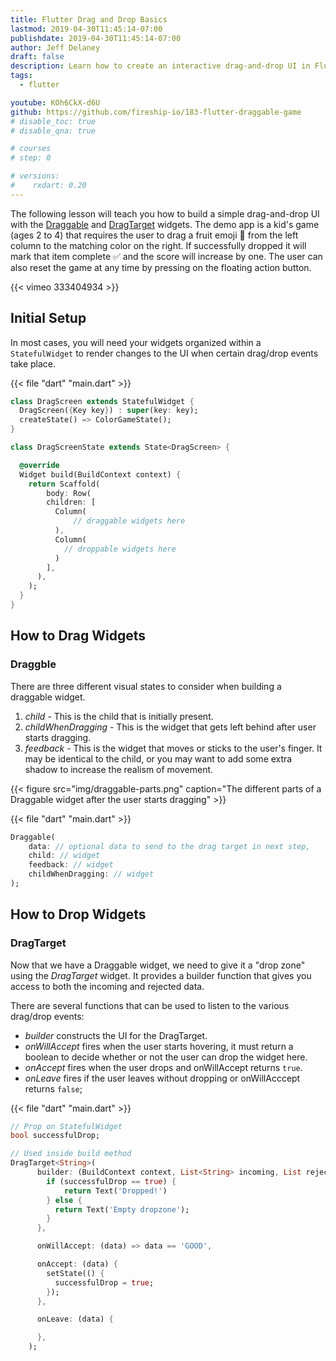 ```yaml
---
title: Flutter Drag and Drop Basics
lastmod: 2019-04-30T11:45:14-07:00
publishdate: 2019-04-30T11:45:14-07:00
author: Jeff Delaney
draft: false
description: Learn how to create an interactive drag-and-drop UI in Flutter.
tags:
  - flutter

youtube: KOh6CkX-d6U
github: https://github.com/fireship-io/183-flutter-draggable-game
# disable_toc: true
# disable_qna: true

# courses
# step: 0

# versions:
#    rxdart: 0.20
---
```


The following lesson will teach you how to build a simple drag-and-drop UI with the [Draggable](https://docs.flutter.io/flutter/widgets/Draggable-class.html) and [DragTarget](https://docs.flutter.io/flutter/widgets/DragTarget-class.html) widgets. The demo app is a kid's game (ages 2 to 4) that requires the user to drag a fruit emoji 🍋 from the left column to the matching color on the right. If successfully dropped it will mark that item complete ✅ and the score will increase by one. The user can also reset the game at any time by pressing on the floating action button.

{{< vimeo 333404934 >}}

## Initial Setup

In most cases, you will need your widgets organized within a `StatefulWidget` to render changes to the UI when certain drag/drop events take place.

{{< file "dart" "main.dart" >}}

```dart
class DragScreen extends StatefulWidget {
  DragScreen({Key key}) : super(key: key);
  createState() => ColorGameState();
}

class DragScreenState extends State<DragScreen> {

  @override
  Widget build(BuildContext context) {
    return Scaffold(
        body: Row(
        children: [
          Column(
              // draggable widgets here
          ),
          Column(
            // droppable widgets here
          )
        ],
      ),
    );
  }
}
```

## How to Drag Widgets

### Draggble

There are three different visual states to consider when building a draggable widget.

1. _child_ - This is the child that is initially present.
2. _childWhenDragging_ - This is the widget that gets left behind after user starts dragging.
3. _feedback_ - This is the widget that moves or sticks to the user's finger. It may be identical to the child, or you may want to add some extra shadow to increase the realism of movement.

{{< figure src="img/draggable-parts.png" caption="The different parts of a Draggable widget after the user starts dragging"  >}}

{{< file "dart" "main.dart" >}}

```dart
Draggable(
    data: // optional data to send to the drag target in next step,
    child: // widget
    feedback: // widget
    childWhenDragging: // widget
);
```

## How to Drop Widgets

### DragTarget

Now that we have a Draggable widget, we need to give it a "drop zone" using the _DragTarget_ widget. It provides a builder function that gives you access to both the incoming and rejected data.

There are several functions that can be used to listen to the various drag/drop events:

- _builder_ constructs the UI for the DragTarget.
- _onWillAccept_ fires when the user starts hovering, it must return a boolean to decide whether or not the user can drop the widget here.
- _onAccept_ fires when the user drops and onWillAccept returns `true`.
- _onLeave_ fires if the user leaves without dropping or onWillAcccept returns `false`;

{{< file "dart" "main.dart" >}}

```dart
// Prop on StatefulWidget
bool successfulDrop;

// Used inside build method
DragTarget<String>(
      builder: (BuildContext context, List<String> incoming, List rejected) {
        if (successfulDrop == true) {
            return Text('Dropped!')
        } else {
          return Text('Empty dropzone');
        }
      },

      onWillAccept: (data) => data == 'GOOD',

      onAccept: (data) {
        setState(() {
          successfulDrop = true;
        });
      },

      onLeave: (data) {

      },
    );
```
